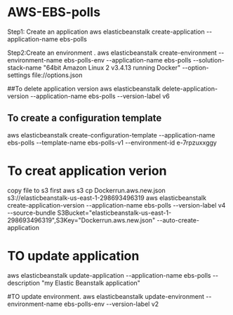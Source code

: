 # AWS-EBS-polls

Step1: Create an application 
aws elasticbeanstalk create-application --application-name ebs-polls

Step2:Create an environment .
 aws elasticbeanstalk create-environment --environment-name ebs-polls-env --application-name ebs-polls  --solution-stack-name "64bit Amazon Linux 2 v3.4.13 running Docker" --option-settings file://options.json

##To delete application version
aws elasticbeanstalk delete-application-version  --application-name ebs-polls --version-label v6


## To create a configuration template



aws elasticbeanstalk create-configuration-template --application-name ebs-polls --template-name ebs-polls-v1 --environment-id e-7rpzuxxggy

# To creat application verion
copy file to s3 first
aws s3 cp Dockerrun.aws.new.json  s3://elasticbeanstalk-us-east-1-298693496319
aws elasticbeanstalk create-application-version --application-name ebs-polls  --version-label v4 --source-bundle S3Bucket="elasticbeanstalk-us-east-1-298693496319",S3Key="Dockerrun.aws.new.json" --auto-create-application


# TO update application

aws elasticbeanstalk update-application --application-name ebs-polls --description "my Elastic Beanstalk application"


#TO update environment.
aws elasticbeanstalk update-environment --environment-name ebs-polls-env --version-label v2